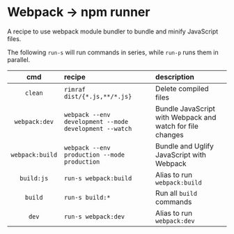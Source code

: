 # Webpack → npm runner

A recipe to use webpack module bundler to bundle and minify JavaScript files.

The following `run-s` will run commands in series, while `run-p` runs them in parallel.

| cmd | recipe | description |
|:---:|:---|:---|
| `clean` | `rimraf dist/{*.js,**/*.js}` | Delete compiled files |
| `webpack:dev` | `webpack --env development --mode development --watch` | Bundle JavaScript with Webpack and watch for file changes |
| `webpack:build` | `webpack --env production --mode production` | Bundle and Uglify JavaScript with Webpack |
| `build:js` | `run-s webpack:build` | Alias to run  `webpack:build` |
| `build` | `run-s build:*` | Run all `build` commands |
| `dev` | `run-s webpack:dev` |  Alias to run `webpack:dev` |
